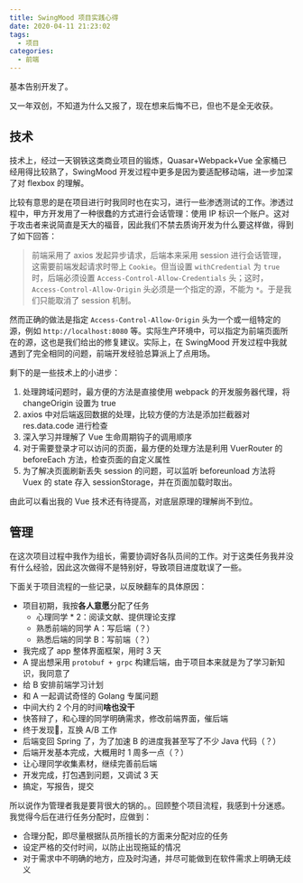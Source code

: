 ```yaml
---
title: SwingMood 项目实践心得
date: 2020-04-11 21:23:02
tags:
  - 项目
categories:
  - 前端
---
```


基本告别开发了。

<!--more-->

又一年双创，不知道为什么又报了，现在想来后悔不已，但也不是全无收获。

## 技术

技术上，经过一天钢铁这类商业项目的锻炼，Quasar+Webpack+Vue 全家桶已经用得比较熟了，SwingMood 开发过程中更多是因为要适配移动端，进一步加深了对 flexbox 的理解。

比较有意思的是在项目进行时我同时也在实习，进行一些渗透测试的工作。渗透过程中，甲方开发用了一种很蠢的方式进行会话管理：使用 IP 标识一个账户。这对于攻击者来说简直是天大的福音，因此我们不禁去质询开发为什么要这样做，得到了如下回答：

> 前端采用了 axios 发起异步请求，后端本来采用 session 进行会话管理，这需要前端发起请求时带上 `Cookie`。但当设置 `withCredential` 为 `true` 时，后端必须设置 `Access-Control-Allow-Credentials` 头；这时，`Access-Control-Allow-Origin` 头必须是一个指定的源，不能为 `*`。于是我们只能取消了 session 机制。

然而正确的做法是指定 `Access-Control-Allow-Origin` 头为一个或一组特定的源，例如 `http://localhost:8080` 等。实际生产环境中，可以指定为前端页面所在的源，这也是我们给出的修复建议。实际上，在 SwingMood 开发过程中我就遇到了完全相同的问题，前端开发经验总算派上了点用场。

剩下的是一些技术上的小进步：

1. 处理跨域问题时，最方便的方法是直接使用 webpack 的开发服务器代理，将 changeOrigin 设置为 true
2. axios 中对后端返回数据的处理，比较方便的方法是添加拦截器对 res.data.code 进行检查
3. 深入学习并理解了 Vue 生命周期钩子的调用顺序
4. 对于需要登录才可以访问的页面，最方便的处理方法是利用 VuerRouter 的 beforeEach 方法，检查页面的自定义属性
5. 为了解决页面刷新丢失 session 的问题，可以监听 beforeunload 方法将 Vuex 的 state 存入 sessionStorage，并在页面加载时取出。

由此可以看出我的 Vue 技术还有待提高，对底层原理的理解尚不到位。

## 管理

在这次项目过程中我作为组长，需要协调好各队员间的工作。对于这类任务我并没有什么经验，因此这次做得不是特别好，导致项目进度耽误了一些。

下面关于项目流程的一些记录，以反映翻车的具体原因：

- 项目初期，我按**各人意愿**分配了任务
  - 心理同学 * 2：阅读文献、提供理论支撑
  - 熟悉前端的同学 A：写后端（？）
  - 熟悉后端的同学 B：写前端（？）
- 我完成了 app 整体界面框架，用时 3 天
- A 提出想采用 `protobuf + grpc` 构建后端，由于项目本来就是为了学习新知识，我同意了
- 给 B 安排前端学习计划
- 和 A 一起调试奇怪的 Golang 专属问题
- 中间大约 2 个月的时间**啥也没干**
- 快答辩了，和心理的同学明确需求，修改前端界面，催后端
- 终于发现💊，互换 A/B 工作
- 后端变回 Spring 了，为了加速 B 的进度我甚至写了不少 Java 代码（？）
- 后端开发基本完成，大概用时 1 周多一点（？）
- 让心理同学收集素材，继续完善前后端
- 开发完成，打包遇到问题，又调试 3 天
- 搞定，写报告，提交

所以说作为管理者我是要背很大的锅的。。回顾整个项目流程，我感到十分迷惑。我觉得今后在进行任务分配时，应做到：

- 合理分配，即尽量根据队员所擅长的方面来分配对应的任务
- 设定严格的交付时间，以防止出现拖延的情况
- 对于需求中不明确的地方，应及时沟通，并尽可能做到在软件需求上明确无歧义